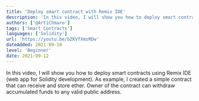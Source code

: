 ```yaml
---
title: 'Deploy smart contract with Remix IDE'
description: 'In this video, I will show you how to deploy smart contracts using Remix IDE (web app for Solidity development).'
authors: ['@ArtiChmaro']
tags: ['Smart Contracts']
languages: ['Solidity']
url: 'https://youtu.be/bZKVfXmzRDw'
dateAdded: 2021-09-18
level: 'Beginner'
date: 2021-09-12
---
```


In this video, I will show you how to deploy smart contracts using Remix IDE (web app for Solidity development). As example, I created a simple contract that can receive and store ether. Owner of the contract can withdraw accumulated funds to any valid public address. 